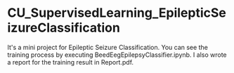 # CU_SupervisedLearning_EpilepticSeizureClassification
It's a mini project for Epileptic Seizure Classification.
You can see the training process by executing BeedEegEpilepsyClassifier.ipynb.
I also wrote a report for the training result in Report.pdf.
